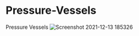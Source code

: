# Pressure-Vessels
Pressure Vessels
![Screenshot 2021-12-13 185326](https://user-images.githubusercontent.com/102236043/171246192-266c0026-b182-440d-938e-76a5c1d71f9c.jpg)
